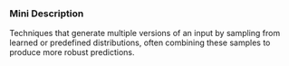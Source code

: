 ### Mini Description

Techniques that generate multiple versions of an input by sampling from learned or predefined distributions, often combining these samples to produce more robust predictions.
